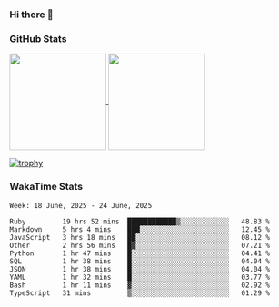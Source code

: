 ### Hi there 👋

### GitHub Stats

<a href="https://github.com/anuraghazra/github-readme-stats">
  <img align="center" height="170px" src="https://github-readme-stats.vercel.app/api/top-langs/?username=tksfjt1024&layout=compact&count_private=true&show_icons=true&show_icons=true&theme=graywhite" />
</a>
<a href="https://github.com/anuraghazra/github-readme-stats">
  <img align="center" height="170px" src="https://github-readme-stats.vercel.app/api?username=tksfjt1024&count_private=true&show_icons=true&show_icons=true&theme=graywhite" />
</a>

[![trophy](https://github-profile-trophy.vercel.app/?username=tksfjt1024)](https://github.com/ryo-ma/github-profile-trophy)

### WakaTime Stats

<!--START_SECTION:waka-->
```text
Week: 18 June, 2025 - 24 June, 2025

Ruby         19 hrs 52 mins  ████████████▒░░░░░░░░░░░░   48.83 % 
Markdown     5 hrs 4 mins    ███░░░░░░░░░░░░░░░░░░░░░░   12.45 % 
JavaScript   3 hrs 18 mins   ██░░░░░░░░░░░░░░░░░░░░░░░   08.12 % 
Other        2 hrs 56 mins   █▓░░░░░░░░░░░░░░░░░░░░░░░   07.21 % 
Python       1 hr 47 mins    █░░░░░░░░░░░░░░░░░░░░░░░░   04.41 % 
SQL          1 hr 38 mins    █░░░░░░░░░░░░░░░░░░░░░░░░   04.04 % 
JSON         1 hr 38 mins    █░░░░░░░░░░░░░░░░░░░░░░░░   04.04 % 
YAML         1 hr 32 mins    █░░░░░░░░░░░░░░░░░░░░░░░░   03.77 % 
Bash         1 hr 11 mins    ▓░░░░░░░░░░░░░░░░░░░░░░░░   02.92 % 
TypeScript   31 mins         ▒░░░░░░░░░░░░░░░░░░░░░░░░   01.29 % 
```
<!--END_SECTION:waka-->
